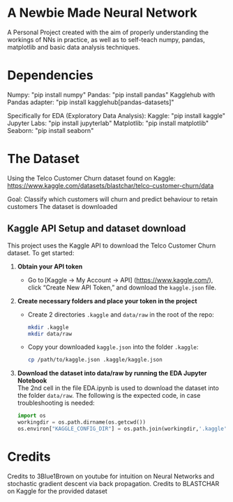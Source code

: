# A Newbie Made Neural Network
 A Personal Project created with the aim of properly understanding the workings of NNs in practice, as well as to self-teach numpy, pandas, matplotlib and basic data analysis techniques.

# Dependencies
Numpy: "pip install numpy"
Pandas: "pip install pandas"
Kagglehub with Pandas adapter: "pip install kagglehub[pandas-datasets]" 

Specifically for EDA (Exploratory Data Analysis):
Kaggle: "pip install kaggle"
Jupyter Labs: "pip install jupyterlab"
Matplotlib: "pip install matplotlib"
Seaborn: "pip install seaborn"


# The Dataset
Using the Telco Customer Churn dataset found on Kaggle: https://www.kaggle.com/datasets/blastchar/telco-customer-churn/data

Goal: Classify which customers will churn and predict behaviour to retain customers
The dataset is downloaded

## Kaggle API Setup and dataset download

This project uses the Kaggle API to download the Telco Customer Churn dataset. To get started:

1. **Obtain your API token**  
   - Go to [Kaggle → My Account → API] (https://www.kaggle.com/), click “Create New API Token,” and download the `kaggle.json` file.

2. **Create necessary folders and place your token in the project**  
   - Create 2 directories `.kaggle` and `data/raw` in the root of the repo:  
     ```bash
     mkdir .kaggle
     mkdir data/raw
     ```  
   - Copy your downloaded `kaggle.json` into the folder `.kaggle`:  
     ```bash
     cp /path/to/kaggle.json .kaggle/kaggle.json
     ```  

3. **Download the dataset into data/raw by running the EDA Jupyter Notebook**  
   The 2nd cell in the file EDA.ipynb is used to download the dataset into the folder `data/raw`. The following is the expected code, in case troubleshooting is needed:  
   ```python
   import os
   workingdir = os.path.dirname(os.getcwd()) 
   os.environ["KAGGLE_CONFIG_DIR"] = os.path.join(workingdir,'.kaggle')
   ```


# Credits
Credits to 3Blue1Brown on youtube for intuition on Neural Networks and stochastic gradient descent via back propagation.
Credits to BLASTCHAR on Kaggle for the provided dataset
